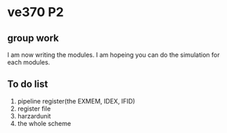 # ve370 P2

## group work

I am now writing the modules. I am hopeing you can do the simulation for each modules.

## To do list

1. pipeline register(the EXMEM, IDEX, IFID)
2. register file
3. harzardunit
4. the whole scheme
